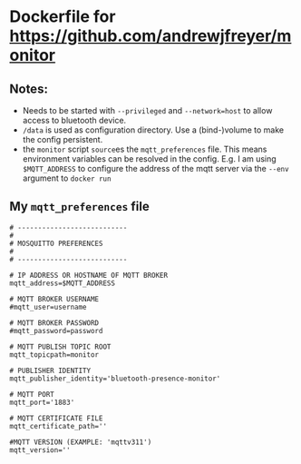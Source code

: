 # Dockerfile for https://github.com/andrewjfreyer/monitor

## Notes:
 - Needs to be started with `--privileged` and `--network=host` to allow access to bluetooth device.
 - `/data` is used as configuration directory. Use a (bind-)volume to make the config persistent.
 - the `monitor` script `source`es the `mqtt_preferences` file. This means environment variables can be resolved in the config. E.g. I am using `$MQTT_ADDRESS` to configure the address of the mqtt server via the `--env` argument to `docker run`

## My `mqtt_preferences` file

```
# ---------------------------
#
# MOSQUITTO PREFERENCES
#
# ---------------------------

# IP ADDRESS OR HOSTNAME OF MQTT BROKER
mqtt_address=$MQTT_ADDRESS

# MQTT BROKER USERNAME
#mqtt_user=username

# MQTT BROKER PASSWORD
#mqtt_password=password

# MQTT PUBLISH TOPIC ROOT
mqtt_topicpath=monitor

# PUBLISHER IDENTITY
mqtt_publisher_identity='bluetooth-presence-monitor'

# MQTT PORT
mqtt_port='1883'

# MQTT CERTIFICATE FILE
mqtt_certificate_path=''

#MQTT VERSION (EXAMPLE: 'mqttv311')
mqtt_version=''

```
